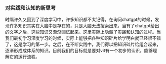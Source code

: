 ### 对实践和认知的新思考

​	时隔许久又回到了深度学习中，许多知识都不太记得，在询问chatgpt的时候，发现许多知识其实在大脑中是存在的，只是大脑无法搜索出来，当有了chatgpt给出的文字之后，这些知识又渐渐回忆起来。这里实际上隐藏了实践和认知的过程。当我们最初学习深度学习的时候，实际上能够把各种知识碎片给学明白就已经很不错了，这是学习的第一步。之后，在不断实践中，我们得以把知识碎片给组合起来，逐渐形成成体系的知识。目前我们的目标就是要对vit有一个初步的认识，能够理解它的运行流程。